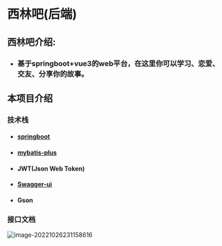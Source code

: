 # 西林吧(后端)

## 西林吧介绍:

- ### 基于springboot+vue3的web平台，在这里你可以学习、恋爱、交友、分享你的故事。



## 本项目介绍

### 技术栈

- #### [springboot](https://spring.io/projects/spring-boot)

- #### [mybatis-plus](https://baomidou.com/)

- #### JWT(Json Web Token)

- #### [Swagger-ui](https://github.com/swagger-api/swagger-ui)

- #### Gson



### 接口文档

![image-20221026231158616](https://cdn.jsdelivr.net/gh/ZhangTainan/Drawing-bed/imgs/image-20221026231158616.png)
